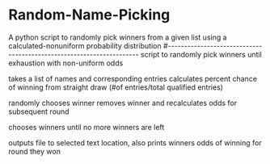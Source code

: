 # Random-Name-Picking
A python script to randomly pick winners from a given list using a calculated-nonuniform probability distribution
#---------------------------------------------------------------------
script to randomly pick winners until exhaustion with non-uniform odds

takes a list of names and corresponding entries
calculates percent chance of winning from straight draw (#of entries/total qualified entries)

randomly chooses winner
removes winner and recalculates odds for subsequent round

chooses winners until no more winners are left

outputs file to selected text location, also prints winners odds of winning for round they won
